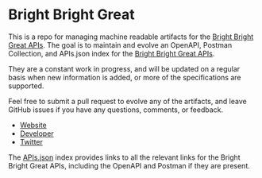 # Bright Bright GreatThis is a repo for managing machine readable artifacts for the [Bright Bright Great APIs](http://brightbrightgreat.com/). The goal is to maintain and evolve an OpenAPI, Postman Collection, and APIs.json index for the [Bright Bright Great APIs](http://brightbrightgreat.com/).They are a constant work in progress, and will be updated on a regular basis when new information is added, or more of the specifications are supported.Feel free to submit a pull request to evolve any of the artifacts, and leave GitHub issues if you have any questions, comments, or feedback.- [Website](http://brightbrightgreat.com/)- [Developer](http://brightbrightgreat.com/)- [Twitter](https://twitter.com/bbg)The [APIs.json](https://github.com/api-evangelist/bright-bright-great/blob/master/apis.json) index provides links to all the relevant links for the Bright Bright Great APIs, including the OpenAPI and Postman if they are present.